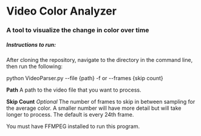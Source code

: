 # Video Color Analyzer
<h3> A tool to visualize the change in color over time </h3>

<h5>Instructions to run:</h5>

<p>After cloning the repository, navigate to the directory in the command line, then run the following:</p>
<p>python VideoParser.py --file {path} -f or --frames {skip count}</p>

<p><b>Path</b> A path to the video file that you want to process.</p>

<p><b>Skip Count</b> <i>Optional</i>  The number of frames to skip in between sampling for the average color.  A smaller number will have more detail but will take longer to process. The default is every 24th frame.</p> 

<p>You must have FFMPEG installed to run this program.</p>
